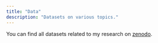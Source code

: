 ```yaml
---
title: "Data"
description: "Datasets on various topics."
---
```

You can find all datasets related to my research on [zenodo](https://zenodo.org/search?q=metadata.creators.person_or_org.name%3A%22Van%20Coppenolle%2C%20Hermine%22&l=list&p=1&s=10&sort=bestmatch).
